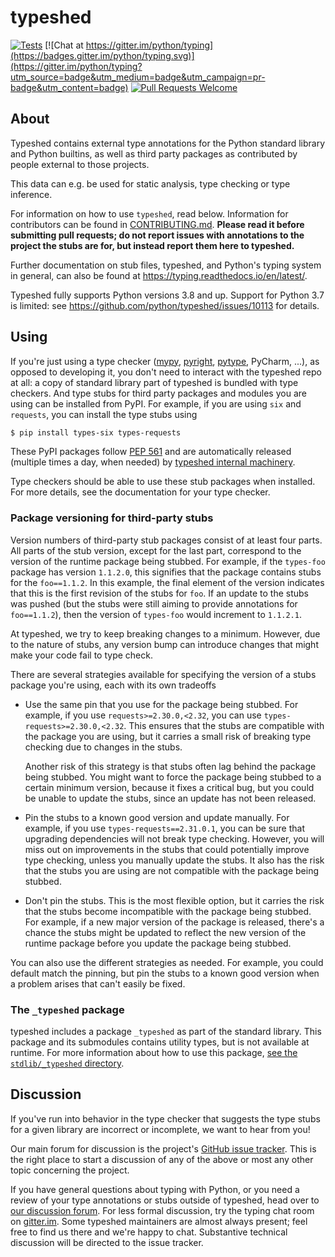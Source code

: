 # typeshed

[![Tests](https://github.com/python/typeshed/actions/workflows/tests.yml/badge.svg)](https://github.com/python/typeshed/actions/workflows/tests.yml)
[![Chat at https://gitter.im/python/typing](https://badges.gitter.im/python/typing.svg)](https://gitter.im/python/typing?utm_source=badge&utm_medium=badge&utm_campaign=pr-badge&utm_content=badge)
[![Pull Requests Welcome](https://img.shields.io/badge/pull%20requests-welcome-brightgreen.svg)](https://github.com/python/typeshed/blob/main/CONTRIBUTING.md)

## About

Typeshed contains external type annotations for the Python standard library
and Python builtins, as well as third party packages as contributed by
people external to those projects.

This data can e.g. be used for static analysis, type checking or type inference.

For information on how to use `typeshed`, read below.  Information for
contributors can be found in [CONTRIBUTING.md](CONTRIBUTING.md).  **Please read
it before submitting pull requests; do not report issues with annotations to
the project the stubs are for, but instead report them here to typeshed.**

Further documentation on stub files, typeshed, and Python's typing system in
general, can also be found at https://typing.readthedocs.io/en/latest/.

Typeshed fully supports Python versions 3.8 and up. Support for Python 3.7
is limited: see https://github.com/python/typeshed/issues/10113
for details.

## Using

If you're just using a type checker ([mypy](https://github.com/python/mypy/),
[pyright](https://github.com/microsoft/pyright),
[pytype](https://github.com/google/pytype/), PyCharm, ...), as opposed to
developing it, you don't need to interact with the typeshed repo at
all: a copy of standard library part of typeshed is bundled with type checkers.
And type stubs for third party packages and modules you are using can
be installed from PyPI. For example, if you are using `six` and `requests`,
you can install the type stubs using

```bash
$ pip install types-six types-requests
```

These PyPI packages follow [PEP 561](http://www.python.org/dev/peps/pep-0561/)
and are automatically released (multiple times a day, when needed) by
[typeshed internal machinery](https://github.com/typeshed-internal/stub_uploader).

Type checkers should be able to use these stub packages when installed. For more
details, see the documentation for your type checker.

### Package versioning for third-party stubs

Version numbers of third-party stub packages consist of at least four parts.
All parts of the stub version, except for the last part, correspond to the
version of the runtime package being stubbed. For example, if the `types-foo`
package has version `1.1.2.0`, this signifies that the package contains stubs
for the `foo==1.1.2`. In this example, the final element of the version
indicates that this is the first revision of the stubs for `foo`. If an update
to the stubs was pushed (but the stubs were still aiming to provide
annotations for `foo==1.1.2`), then the version of `types-foo` would
increment to `1.1.2.1`.

At typeshed, we try to keep breaking changes to a minimum. However, due to the
nature of stubs, any version bump can introduce changes that might make your
code fail to type check.

There are several strategies available for specifying the version of a stubs
package you're using, each with its own tradeoffs

* Use the same pin that you use for the package being stubbed. For example,
  if you use `requests>=2.30.0,<2.32`, you can use
  `types-requests>=2.30.0,<2.32`. This ensures that the stubs are compatible
  with the package you are using, but it carries a small risk of breaking
  type checking due to changes in the stubs.

  Another risk of this strategy is that stubs often lag behind
  the package being stubbed. You might want to force the package being stubbed
  to a certain minimum version, because it fixes a critical bug, but you
  could be unable to update the stubs, since an update has not been released.
* Pin the stubs to a known good version and update manually. For example, if
  you use `types-requests==2.31.0.1`, you can be sure that upgrading
  dependencies will not break type checking. However, you will miss out on
  improvements in the stubs that could potentially improve type checking,
  unless you manually update the stubs.
  It also has the risk that the stubs you are using are not compatible with
  the package being stubbed.
* Don't pin the stubs. This is the most flexible option, but it carries the
  risk that the stubs become incompatible with the package being stubbed.
  For example, if a new major version of the package is released, there's a
  chance the stubs might be updated to reflect the new version of the runtime
  package before you update the package being stubbed.

You can also use the different strategies as needed. For example, you could
default match the pinning, but pin the stubs to a known good version when
a problem arises that can't easily be fixed.

### The `_typeshed` package

typeshed includes a package `_typeshed` as part of the standard library.
This package and its submodules contains utility types, but is not
available at runtime. For more information about how to use this package,
[see the `stdlib/_typeshed` directory](https://github.com/python/typeshed/tree/main/stdlib/_typeshed).

## Discussion

If you've run into behavior in the type checker that suggests the type
stubs for a given library are incorrect or incomplete,
we want to hear from you!

Our main forum for discussion is the project's [GitHub issue
tracker](https://github.com/python/typeshed/issues).  This is the right
place to start a discussion of any of the above or most any other
topic concerning the project.

If you have general questions about typing with Python, or you need
a review of your type annotations or stubs outside of typeshed, head over to
[our discussion forum](https://github.com/python/typing/discussions).
For less formal discussion, try the typing chat room on
[gitter.im](https://gitter.im/python/typing).  Some typeshed maintainers
are almost always present; feel free to find us there and we're happy
to chat.  Substantive technical discussion will be directed to the
issue tracker.
